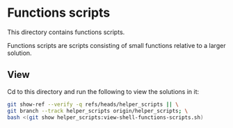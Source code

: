 
# Functions scripts

This directory contains functions scripts.

Functions scripts are scripts consisting of small functions relative to a larger solution.

## View

Cd to this directory and run the following to view the solutions in it:

```bash
git show-ref --verify -q refs/heads/helper_scripts || \
git branch --track helper_scripts origin/helper_scripts; \
bash <(git show helper_scripts:view-shell-functions-scripts.sh)
```


